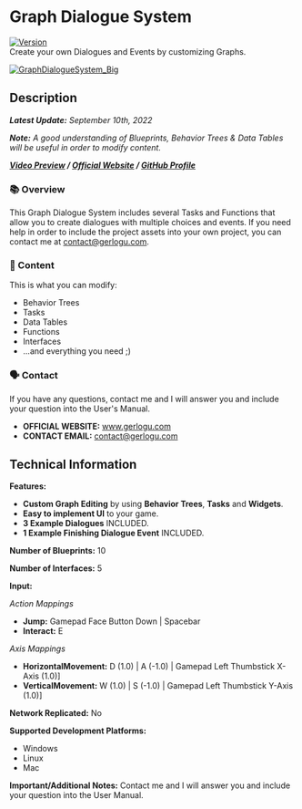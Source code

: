 # Graph Dialogue System
[![Version](https://img.shields.io/badge/Version-1.0.0-3FB911?style=flat&logo&logoColor=white&labelColor=4d4d4d)](https://github.com/gerlogu/CustomInGameConsole/releases/tag/v1.0.0)</br>
Create your own Dialogues and Events by customizing Graphs.

[![GraphDialogueSystem_Big](https://user-images.githubusercontent.com/55363746/223794243-2d2b8d25-2ec4-467f-97c8-cf22c8e95da0.png)](https://www.youtube.com/watch?v=-2tD68GsaFA)


## Description
***Latest Update:*** _September 10th, 2022_

***Note:*** _A good understanding of Blueprints, Behavior Trees & Data Tables will be useful in order to modify content._

***[Video Preview](https://www.youtube.com/watch?v=-2tD68GsaFA) / [Official Website](https://gerlogu.com) / [GitHub Profile](https://github.com/gerlogu)***


### 📚 Overview

This Graph Dialogue System includes several Tasks and Functions that allow you to create dialogues with multiple choices and events. If you need help in order to include the project assets into your own project, you can contact me at contact@gerlogu.com.

### 📣 Content

This is what you can modify:

- Behavior Trees
- Tasks
- Data Tables
- Functions
- Interfaces
- ...and everything you need ;)

### 🗣 Contact

If you have any questions, contact me and I will answer you and include your question into the User's Manual.

- **OFFICIAL WEBSITE:** www.gerlogu.com
- **CONTACT EMAIL:** contact@gerlogu.com

## Technical Information

**Features:**

- **Custom Graph Editing** by using **Behavior Trees**, **Tasks** and **Widgets**.
- **Easy to implement UI** to your game.
- **3 Example Dialogues** INCLUDED.
- **1 Example Finishing Dialogue Event** INCLUDED.

**Number of Blueprints:** 10

**Number of Interfaces:** 5

**Input:**

*Action Mappings*
- **Jump:** Gamepad Face Button Down | Spacebar
- **Interact:** E

*Axis Mappings*
- **HorizontalMovement:** D (1.0) | A (-1.0) | Gamepad Left Thumbstick X-Axis (1.0)]
- **VerticalMovement:** W (1.0) | S (-1.0) | Gamepad Left Thumbstick Y-Axis (1.0)]

**Network Replicated:** No

**Supported Development Platforms:**

- Windows
- Linux
- Mac

**Important/Additional Notes:** Contact me and I will answer you and include your question into the User Manual.
